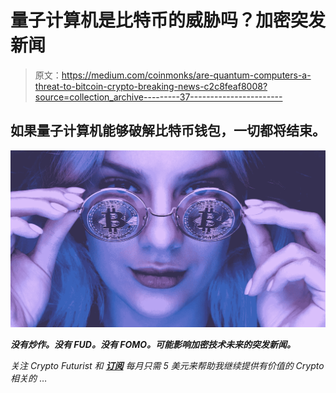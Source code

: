 # 量子计算机是比特币的威胁吗？加密突发新闻

> 原文：<https://medium.com/coinmonks/are-quantum-computers-a-threat-to-bitcoin-crypto-breaking-news-c2c8feaf8008?source=collection_archive---------37----------------------->

## 如果量子计算机能够破解比特币钱包，一切都将结束。

![](img/d90007b8f0f0284067bb450d071eca53.png)

***没有炒作。没有 FUD。没有 FOMO。可能影响加密技术未来的突发新闻。***

*关注 Crypto Futurist 和* [***订阅***](https://cryptofuturist.medium.com/membership) *每月只需 5 美元来帮助我继续提供有价值的 Crypto 相关的* …